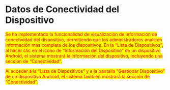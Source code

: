 # Datos de Conectividad del Dispositivo

<mark style="color:red;">Se ha implementado la funcionalidad de visualización de información de conectividad del dispositivo, permitiendo que los administradores analicen información más completa de los dispositivos. En la “Lista de Dispositivos”, al hacer clic en el ícono de “Información del Dispositivo” de un dispositivo Android, el sistema mostrará la información del dispositivo, incluyendo una sección de “Conectividad”.</mark>

<mark style="color:red;">Al acceder a la “Lista de Dispositivos” y a la pantalla “Gestionar Dispositivo” de un dispositivo Android, el sistema también mostrará la sección de “Conectividad”.</mark>
